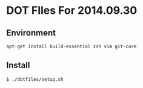 DOT FIles For 2014.09.30
========================

Environment
-----------
```sh
apt-get install build-essential zsh vim git-core
```

Install
-------

```sh
$ ./dotfiles/setup.sh
```
